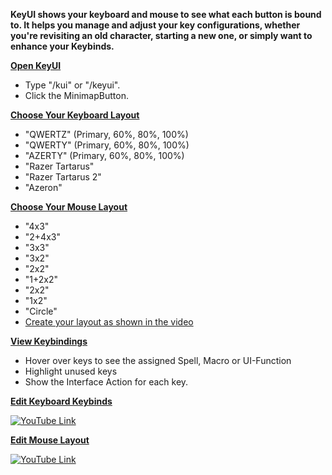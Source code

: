 **KeyUI shows your keyboard and mouse to see what each button is bound to. It helps you manage and adjust your key configurations, whether you're revisiting an old character, starting a new one, or simply want to enhance your Keybinds.**

**<ins>Open KeyUI</ins>**
- Type "/kui" or "/keyui".
- Click the MinimapButton.

**<ins>Choose Your Keyboard Layout</ins>**
- "QWERTZ" (Primary, 60%, 80%, 100%)
- "QWERTY" (Primary, 60%, 80%, 100%)
- "AZERTY" (Primary, 60%, 80%, 100%)
- "Razer Tartarus"
- "Razer Tartarus 2"
- "Azeron"

**<ins>Choose Your Mouse Layout</ins>**
- "4x3"
- "2+4x3"
- "3x3"
- "3x2"
- "2x2"
- "1+2x2"
- "2x2"
- "1x2"
- "Circle"
- [Create your layout as shown in the video](https://www.youtube.com/watch?v=ClGztJtR2rQ)

**<ins>View Keybindings</ins>**
- Hover over keys to see the assigned Spell, Macro or UI-Function
- Highlight unused keys
- Show the Interface Action for each key.

**<ins>Edit Keyboard Keybinds</ins>**

[![YouTube Link](https://img.youtube.com/vi/4jNuNZVvpqY/0.jpg)](https://www.youtube.com/watch?v=4jNuNZVvpqY)


**<ins>Edit Mouse Layout</ins>**

[![YouTube Link](https://img.youtube.com/vi/ClGztJtR2rQ/0.jpg)](https://www.youtube.com/watch?v=ClGztJtR2rQ)
